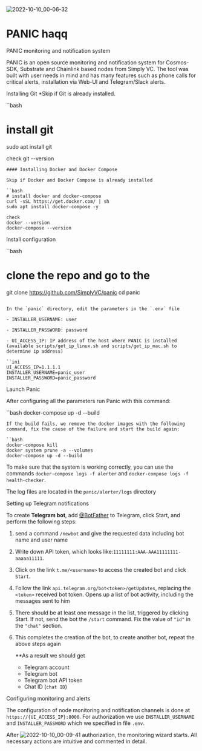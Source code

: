 ![2022-10-10_00-06-32](https://user-images.githubusercontent.com/98663407/194779557-af8c6725-fb66-412a-947c-8066ec236ff5.png)
# PANIC haqq
PANIC monitoring and notification system

PANIC is an open source monitoring and notification system for Cosmos-SDK, Substrate and Chainlink based nodes from Simply VC. The tool was built with user needs in mind and has many features such as phone calls for critical alerts, installation via Web-UI and Telegram/Slack alerts.

Installing Git
*Skip if Git is already installed.

  ``bash
  # install git
  sudo apt install git
  
  check
  git --version
  ```
#### Installing Docker and Docker Compose

Skip if Docker and Docker Compose is already installed

``bash
# install docker and docker-compose
curl -sSL https://get.docker.com/ | sh
sudo apt install docker-compose -y

check
docker --version
docker-compose --version
```

Install configuration

``bash
# clone the repo and go to the
git clone https://github.com/SimplyVC/panic
cd panic
```

In the `panic` directory, edit the parameters in the `.env` file

- INSTALLER_USERNAME: user

- INSTALLER_PASSWORD: password

- UI_ACCESS_IP: IP address of the host where PANIC is installed (available scripts/get_ip_linux.sh and scripts/get_ip_mac.sh to determine ip address)

``ini
UI_ACCESS_IP=1.1.1.1
INSTALLER_USERNAME=panic_user
INSTALLER_PASSWORD=panic_password
```

Launch Panic

After configuring all the parameters run Panic with this command:

``bash
docker-compose up -d --build
```
If the build fails, we remove the docker images with the following command, fix the cause of the failure and start the build again:

``bash
docker-compose kill
docker system prune -a --volumes
docker-compose up -d --build
```

To make sure that the system is working correctly, you can use the commands `docker-compose logs -f alerter` and `docker-compose logs -f health-checker`.

The log files are located in the `panic/alerter/logs` directory

Setting up Telegram notifications

To create **Telegram bot**, add [@BotFather](https://telegram.me/BotFather) to Telegram, click Start, and perform the following steps:

1. send a command `/newbot` and give the requested data including bot name and user name

2. Write down API token, which looks like:`11111111:AAA-AAA11111111-aaaaa11111`.

3. Click on the link `t.me/<username>` to access the created bot and click `Start`.

4. Follow the link `api.telegram.org/bot<token>/getUpdates`, replacing the `<token>` received bot token. Opens up a list of bot activity, including the messages sent to him

5. There should be at least one message in the list, triggered by clicking Start. If not, send the bot the `/start` command. Fix the value of `"id"` in the `"chat"` section.

6. This completes the creation of the bot, to create another bot, repeat the above steps again

   **As a result we should get

   - Telegram account
   - Telegram bot
   - Telegram bot API token
   - Chat ID (`chat ID`) 

Configuring monitoring and alerts

The configuration of node monitoring and notification channels is done at `https://{UI_ACCESS_IP}:8000`. For authorization we use `INSTALLER_USERNAME` and `INSTALLER_PASSWORD` which we specified in file `.env`. 

After ![2022-10-10_00-09-41](https://user-images.githubusercontent.com/98663407/194779620-5353a79d-74e2-4489-b687-ad09a03612bc.png)
authorization, the monitoring wizard starts. All necessary actions are intuitive and commented in detail.
